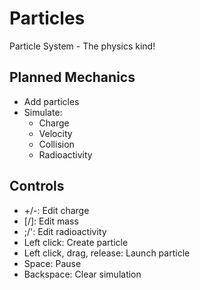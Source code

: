 # Particles
Particle System - The physics kind!

## Planned Mechanics
* Add particles
* Simulate:
  * Charge
  * Velocity
  * Collision
  * Radioactivity

## Controls
* +/-: Edit charge
* [/]: Edit mass
* ;/': Edit radioactivity
* Left click: Create particle
* Left click, drag, release: Launch particle
* Space: Pause
* Backspace: Clear simulation
